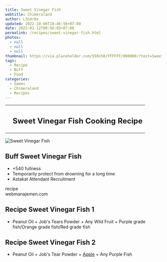 ```yaml
---
title: Sweet Vinegar Fish
webtitle: Chimeraland
author: L3n4r0x
updated: 2022-10-06T10:46:56+07:00
date: 2022-01-12T00:56:03+07:00
permalink: /recipes/sweet-vinegar-fish.html
photos:
  - null
  - null
  - null
thumbnail: https://via.placeholder.com/550x50/FFFFFF/000000/?text=Sweet Vinegar Fish
tags:
  - Recipe
  - Buff
  - Food
categories:
  - Games
  - Chimeraland
  - Recipes
---
```


<section id="bootstrap-wrapper"><link rel="stylesheet" href="https://cdn.statically.io/gh/dimaslanjaka/Web-Manajemen/40ac3225/css/bootstrap-4.5-wrapper.css"/><div class="row mb-2"><div class="col-md-12 mb-2"><table class="table" id="post-info"><tbody><tr><td></td><td><h1 class="fs-5">Sweet Vinegar Fish Cooking Recipe</h1></td></tr></tbody></table></div></div><div class="card mb-2"><div class="row g-0"><div class="col-sm-4 position-relative mb-2"><img src="https://via.placeholder.com/600" class="card-img fit-cover w-100 h-100" alt="Sweet Vinegar Fish" data-fancybox="true"/></div><div class="col-sm-8 mb-2"><div class="card-body"><h2 class="card-title fs-5">Buff Sweet Vinegar Fish</h2><div class="card-text"><ul><li>+540 fullness</li><li>Temporarily protect from drowning for a long time</li><li>Astakat Attendant Recruitment</li></ul></div><span class="badge rounded-pill bg-dark">recipe</span></div><div class="card-footer text-end text-muted">webmanajemen.com</div></div></div></div><div class="row mb-2"><div class="col-12 col-lg-6 recipe-item mb-2"><div class="card"><div class="card-body"><h2 class="card-title fs-5">Recipe Sweet Vinegar Fish 1</h2><div class="card-text"><ul><li>Peanut Oil<span> + </span>Job&#x27;s Tears Powder<span> + </span>Any Wild Fruit<span> + </span>Purple grade fish/Orange grade fish/Red grade fish</li></ul></div></div></div></div><div class="col-12 col-lg-6 recipe-item mb-2"><div class="card"><div class="card-body"><h2 class="card-title fs-5">Recipe Sweet Vinegar Fish 2</h2><div class="card-text"><ul><li>Peanut Oil<span> + </span>Job&#x27;s Tear Powder<span> + </span><a class="text-decoration-none" href="/chimeraland/materials/apple.html">Apple</a><span> + </span>Any Purple Fish</li></ul></div></div></div></div></div></section>
